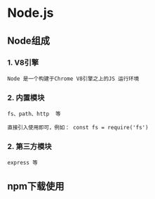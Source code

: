 # Node.js
## Node组成
### 1. V8引擎 
    Node 是一个构建于Chrome V8引擎之上的JS 运行环境
### 2. 内置模块
    fs、path、http  等
    
    直接引入使用即可，例如： const fs = require('fs') 
### 2. 第三方模块
    express 等

## npm下载使用
  

